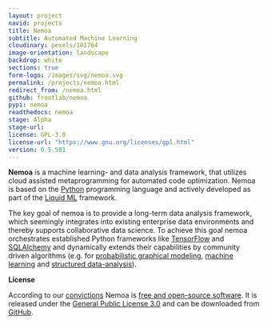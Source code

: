 ```yaml
---
layout: project
navid: projects
title: Nemoa
subtitle: Automated Machine Learning
cloudinary: pexels/101764
image-orientation: landscape
backdrop: white
sections: true
form-logo: /images/svg/nemoa.svg
permalink: /projects/nemoa.html
redirect_from: /nemoa.html
github: frootlab/nemoa
pypi: nemoa
readthedocs: nemoa
stage: Alpha
stage-url:
license: GPL-3.0
license-url: "https://www.gnu.org/licenses/gpl.html"
version: 0.5.581
---
```


**Nemoa** is a machine learning- and data analysis framework, that utilizes
cloud assisted metaprogramming for automated code optimization. Nemoa is based
on the [Python](https://www.python.org/) programming language and actively
developed as part of the [Liquid ML](https://github.com/orgs/frootlab/projects)
framework.

The key goal of nemoa is to provide a long-term data analysis framework, which
seemingly integrates into existing enterprise data environments and thereby
supports collaborative data science. To achieve this goal nemoa orchestrates
established Python frameworks like [TensorFlow](https://www.tensorflow.org/)
and [SQLAlchemy](https://www.sqlalchemy.org/) and dynamically extends their
capabilities by community driven algorithms (e.g. for [probabilistic graphical
modeling](https://en.wikipedia.org/wiki/Graphical_model), [machine
learning](https://en.wikipedia.org/wiki/Machine_learning) and [structured
data-analysis](https://en.wikipedia.org/wiki/Structured_data_analysis_(statistics))).

**License**

According to our [convictions](/corporate/2019/03/19/welcome-at-frootlab.html)
Nemoa is [free and open-source
software](https://en.wikipedia.org/wiki/Free_and_open-source_software). It is
released under the [General Public License
3.0](https://www.gnu.org/licenses/gpl-3.0.html) and can be downloaded from
[GitHub](https://github.com/frootlab/nemoa).
